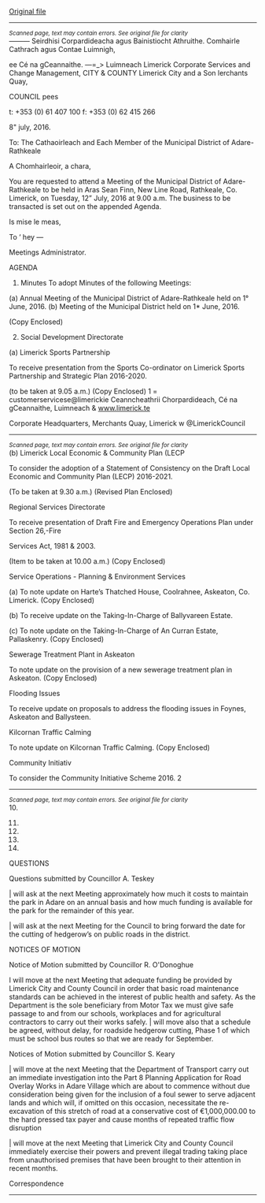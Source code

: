 [Original file](https://www.limerick.ie/sites/default/files/media/documents/2017-06/Agenda%20-%20Monthly%20Meeting%20Municipal%20District%20of%20Adare-Rathkeale%20-%2012th%20July%202016_0.pdf)

---
*<small>Scanned page, text may contain errors. See original file for clarity</small>*  
_—_—_—_ Seirdhisi Corpardideacha agus Bainistiocht Athruithe.
Comhairle Cathrach agus Contae Luimnigh,

ee Cé na gCeannaithe.
—=_> Luimneach
Limerick Corporate Services and Change Management,
CITY & COUNTY Limerick City and a Son
lerchants Quay,

COUNCIL pees

t: +353 (0) 61 407 100
f: +353 (0) 62 415 266

8" july, 2016.

To: The Cathaoirleach and Each Member of the Municipal District of Adare-Rathkeale

A Chomhairleoir, a chara,

You are requested to attend a Meeting of the Municipal District of Adare-Rathkeale to be held in Aras
Sean Finn, New Line Road, Rathkeale, Co. Limerick, on Tuesday, 12” July, 2016 at 9.00 a.m. The
business to be transacted is set out on the appended Agenda.

Is mise le meas,

To ‘ hey —

Meetings Administrator.

AGENDA
1. Minutes
To adopt Minutes of the following Meetings:

(a) Annual Meeting of the Municipal District of Adare-Rathkeale held on 1° June, 2016.
(b) Meeting of the Municipal District held on 1* June, 2016.

(Copy Enclosed)

2. Social Development Directorate

(a) Limerick Sports Partnership

To receive presentation from the Sports Co-ordinator on Limerick Sports Partnership and
Strategic Plan 2016-2020.

(to be taken at 9.05 a.m.) (Copy Enclosed)
1 = customerservicese@limerickie
Ceanncheathrii Chorpardideach, Cé na gCeannaithe, Luimneach & www.limerick.te

Corporate Headquarters, Merchants Quay, Limerick w @LimerickCouncil


---
*<small>Scanned page, text may contain errors. See original file for clarity</small>*  
(b) Limerick Local Economic & Community Plan (LECP

To consider the adoption of a Statement of Consistency on the Draft Local Economic and
Community Plan (LECP) 2016-2021.

(To be taken at 9.30 a.m.)
(Revised Plan Enclosed)

Regional Services Directorate

To receive presentation of Draft Fire and Emergency Operations Plan under Section 26,-Fire

Services Act, 1981 & 2003.

(Item to be taken at 10.00 a.m.)
(Copy Enclosed)

Service Operations - Planning & Environment Services

(a) To note update on Harte’s Thatched House, Coolrahnee, Askeaton, Co. Limerick.
(Copy Enclosed)

(b) To receive update on the Taking-In-Charge of Ballyvareen Estate.

(c) To note update on the Taking-In-Charge of An Curran Estate, Pallaskenry.
(Copy Enclosed)

Sewerage Treatment Plant in Askeaton

To note update on the provision of a new sewerage treatment plan in Askeaton.
(Copy Enclosed)

Flooding Issues

To receive update on proposals to address the flooding issues in Foynes, Askeaton and
Ballysteen.

Kilcornan Traffic Calming

To note update on Kilcornan Traffic Calming.
(Copy Enclosed)

Community Initiativ

To consider the Community Initiative Scheme 2016.
2


---
*<small>Scanned page, text may contain errors. See original file for clarity</small>*  
10.

11.

12.

13.

14.

QUESTIONS

Questions submitted by Councillor A. Teskey

| will ask at the next Meeting approximately how much it costs to maintain the park in Adare on
an annual basis and how much funding is available for the park for the remainder of this year.

| will ask at the next Meeting for the Council to bring forward the date for the cutting of
hedgerow’s on public roads in the district.

NOTICES OF MOTION

Notice of Motion submitted by Councillor R. O'Donoghue

I will move at the next Meeting that adequate funding be provided by Limerick City and County
Council in order that basic road maintenance standards can be achieved in the interest of public
health and safety. As the Department is the sole beneficiary from Motor Tax we must give safe
passage to and from our schools, workplaces and for agricultural contractors to carry out their
works safely. | will move also that a schedule be agreed, without delay, for roadside hedgerow
cutting, Phase 1 of which must be school bus routes so that we are ready for September.

Notices of Motion submitted by Councillor S. Keary

| will move at the next Meeting that the Department of Transport carry out an immediate
investigation into the Part 8 Planning Application for Road Overlay Works in Adare Village which
are about to commence without due consideration being given for the inclusion of a foul sewer
to serve adjacent lands and which will, if omitted on this occasion, necessitate the re- excavation
of this stretch of road at a conservative cost of €1,000,000.00 to the hard pressed tax payer and
cause months of repeated traffic flow disruption

| will move at the next Meeting that Limerick City and County Council immediately exercise their
powers and prevent illegal trading taking place from unauthorised premises that have been
brought to their attention in recent months.

Correspondence


---
